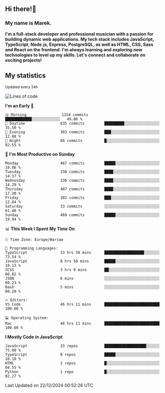 ## Hi there!👋 ##
### My name is Marek. ###

**I'm a full-stack developer and professional musician with a passion for building dynamic web applications. My tech stack includes JavaScript, TypeScript, Node.js, Express, PostgreSQL, as well as HTML, CSS, Sass and React on the frontend. I'm always learning and exploring new technologies to level up my skills. Let's connect and collaborate on exciting projects!**

## My statistics ##
<sub>Updated every 24h</sub>
<!--START_SECTION:waka-->
![Lines of code](https://img.shields.io/badge/From%20Hello%20World%20I%27ve%20Written-92.5%20thousand%20lines%20of%20code-blue)

**I'm an Early 🐤** 

```text
🌞 Morning                1154 commits        ████████████░░░░░░░░░░░░░   49.06 % 
🌆 Daytime                835 commits         █████████░░░░░░░░░░░░░░░░   35.50 % 
🌃 Evening                303 commits         ███░░░░░░░░░░░░░░░░░░░░░░   12.88 % 
🌙 Night                  60 commits          █░░░░░░░░░░░░░░░░░░░░░░░░   02.55 % 
```
📅 **I'm Most Productive on Sunday** 

```text
Monday                   467 commits         █████░░░░░░░░░░░░░░░░░░░░   19.86 % 
Tuesday                  338 commits         ████░░░░░░░░░░░░░░░░░░░░░   14.37 % 
Wednesday                336 commits         ████░░░░░░░░░░░░░░░░░░░░░   14.29 % 
Thursday                 407 commits         ████░░░░░░░░░░░░░░░░░░░░░   17.30 % 
Friday                   302 commits         ███░░░░░░░░░░░░░░░░░░░░░░   12.84 % 
Saturday                 33 commits          ░░░░░░░░░░░░░░░░░░░░░░░░░   01.40 % 
Sunday                   469 commits         █████░░░░░░░░░░░░░░░░░░░░   19.94 % 
```


📊 **This Week I Spent My Time On** 

```text
🕑︎ Time Zone: Europe/Warsaw

💬 Programming Languages: 
TypeScript               33 hrs 58 mins      ██████████████████░░░░░░░   73.54 % 
JavaScript               8 hrs 50 mins       █████░░░░░░░░░░░░░░░░░░░░   19.13 % 
SCSS                     3 hrs 8 mins        ██░░░░░░░░░░░░░░░░░░░░░░░   06.82 % 
JSON                     6 mins              ░░░░░░░░░░░░░░░░░░░░░░░░░   00.23 % 
Bash                     5 mins              ░░░░░░░░░░░░░░░░░░░░░░░░░   00.20 % 

🔥 Editors: 
VS Code                  46 hrs 11 mins      █████████████████████████   100.00 % 

💻 Operating System: 
Mac                      46 hrs 11 mins      █████████████████████████   100.00 % 
```

**I Mostly Code in JavaScript** 

```text
JavaScript               33 repos            ███████████████████░░░░░░   75.00 % 
TypeScript               8 repos             █████░░░░░░░░░░░░░░░░░░░░   18.18 % 
HTML                     2 repos             █░░░░░░░░░░░░░░░░░░░░░░░░   04.55 % 
Python                   1 repo              █░░░░░░░░░░░░░░░░░░░░░░░░   02.27 % 
```




 Last Updated on 22/12/2024 00:52:26 UTC
<!--END_SECTION:waka-->

<!--
**MarekSax/MarekSax** is a ✨ _special_ ✨ repository because its `README.md` (this file) appears on your GitHub profile.

Here are some ideas to get you started:

- 🔭 I’m currently working on ...
- 🌱 I’m currently learning ...
- 👯 I’m looking to collaborate on ...
- 🤔 I’m looking for help with ...
- 💬 Ask me about ...
- 📫 How to reach me: ...
- 😄 Pronouns: ...
- ⚡ Fun fact: ...
-->
